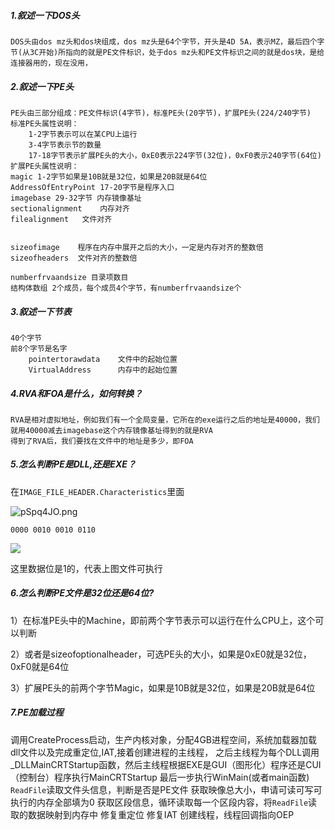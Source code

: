 

##### 1.叙述一下DOS头

~~~
DOS头由dos mz头和dos块组成，dos mz头是64个字节，开头是4D 5A，表示MZ，最后四个字节(从3C开始)所指向的就是PE文件标识，处于dos mz头和PE文件标识之间的就是dos块，是给连接器用的，现在没用，
~~~

##### 2.叙述一下PE头

~~~
PE头由三部分组成：PE文件标识(4字节)，标准PE头(20字节)，扩展PE头(224/240字节)
标准PE头属性说明：
    1-2字节表示可以在某CPU上运行
    3-4字节表示节的数量
    17-18字节表示扩展PE头的大小，0xE0表示224字节(32位)，0xF0表示240字节(64位)
扩展PE头属性说明：
magic 1-2字节如果是10B就是32位，如果是20B就是64位
AddressOfEntryPoint 17-20字节是程序入口
imagebase 29-32字节 内存镜像基址
sectionalignment	内存对齐
filealignment	文件对齐


sizeofimage	   程序在内存中展开之后的大小，一定是内存对齐的整数倍
sizeofheaders  文件对齐的整数倍

numberfrvaandsize 目录项数目
结构体数组 2个成员，每个成员4个字节，有numberfrvaandsize个
~~~

##### 3.叙述一下节表

~~~
40个字节
前8个字节是名字
	pointertorawdata	文件中的起始位置
	VirtualAddress 		内存中的起始位置
~~~



##### 4.RVA和FOA是什么，如何转换？

~~~
RVA是相对虚拟地址，例如我们有一个全局变量，它所在的exe运行之后的地址是40000，我们就用40000减去imagebase这个内存镜像基址得到的就是RVA
得到了RVA后，我们要找在文件中的地址是多少，即FOA
~~~



##### 5.怎么判断PE是DLL,还是EXE？

在`IMAGE_FILE_HEADER.Characteristics`里面

![pSpq4JO.png](https://s1.ax1x.com/2022/12/30/pSpq4JO.png)

~~~
0000 0010 0010 0110
~~~

![](https://s3.bmp.ovh/imgs/2022/12/30/3abd3735b2fa7a5d.png)

这里数据位是1的，代表上图文件可执行

##### 6.怎么判断PE文件是32位还是64位?

1）在标准PE头中的Machine，即前两个字节表示可以运行在什么CPU上，这个可以判断

2）或者是sizeofoptionalheader，可选PE头的大小，如果是0xE0就是32位，0xF0就是64位

3）扩展PE头的前两个字节Magic，如果是10B就是32位，如果是20B就是64位



##### 7.PE加载过程

调用CreateProcess启动，生产内核对象，分配4GB进程空间，系统加载器加载dll文件以及完成重定位,IAT,接着创建进程的主线程，
之后主线程为每个DLL调用_DLLMainCRTStartup函数，然后主线程根据EXE是GUI（图形化）程序还是CUI（控制台）程序执行MainCRTStartup
最后一步执行WinMain(或者main函数)
`ReadFile`读取文件头信息，判断是否是PE文件
获取映像总大小，申请可读可写可执行的内存全部填为0
获取区段信息，循环读取每一个区段内容，将`ReadFile`读取的数据映射到内存中
修复重定位
修复IAT
创建线程，线程回调指向OEP





















